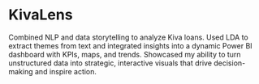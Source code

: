 # KivaLens
Combined NLP and data storytelling to analyze Kiva loans. Used LDA to extract themes from text and integrated insights into a dynamic Power BI dashboard with KPIs, maps, and trends. Showcased my ability to turn unstructured data into strategic, interactive visuals that drive decision-making and inspire action.

